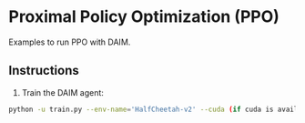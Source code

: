 # Proximal Policy Optimization (PPO)
Examples to run PPO with DAIM.
## Instructions
1. Train the DAIM agent:
```bash
python -u train.py --env-name='HalfCheetah-v2' --cuda (if cuda is available) --reward-delay-freq=1 --r-ext-coef=1 --log-dir='logs' --seed=123
```